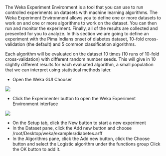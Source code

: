 The Weka Experiment Environment is a tool that you can use to run controlled experiments on
datasets with machine learning algorithms. The Weka Experiment Environment allows you to
define one or more datasets to work on and one or more algorithms to work on the dataset. You
can then run and monitor the experiment. Finally, all of the results are collected and presented
for you to analyze. In this section we are going to define an experiment with the Pima Indians
onset of diabetes dataset, 10-fold cross-validation (the default) and 5 common classification
algorithms.

Each algorithm will be evaluated on the dataset 10 times (10 runs of 10-fold cross-validation)
with different random number seeds. This will give in 10 slightly different results for each
evaluated algorithm, a small population that we can interpret using statistical methods later.
- Open the Weka GUI Chooser

![](https://github.com/fenago/katacoda-scenarios/raw/master/machine-learning-mastery-weka/machine-learning-mastery-weka-chapter-20/steps/images/111.png)

- Click the Experimenter button to open the Weka Experiment Environment interface

![](https://github.com/fenago/katacoda-scenarios/raw/master/machine-learning-mastery-weka/machine-learning-mastery-weka-chapter-20/steps/images/112.png)

- On the Setup tab, click the New button to start a new experiment
- In the Dataset pane, click the Add new button and choose /root/Desktop/weka/examples/diabetes.arff
- In the Algorithms pane, click the Add new button, click the Choose button and select
the Logistic algorithm under the functions group Click the OK button to add it.

